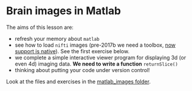 # Brain images in Matlab

The aims of this lesson are:

  - refresh your memory about ``matlab``
  - see how to load ``nifti`` images (pre-2017b we need a toolbox, [now support is native](https://uk.mathworks.com/help/images/ref/niftiread.html)). See the first exercise below.
  - we complete a simple interactive viewer program for displaying 3d (or even 4d) imaging data. **We need to write a function** ``returnSlice()``
  - thinking about putting your code under version control!

Look at the files and exercises in the [matlab_images folder](./matlab_images/Readme.md).
